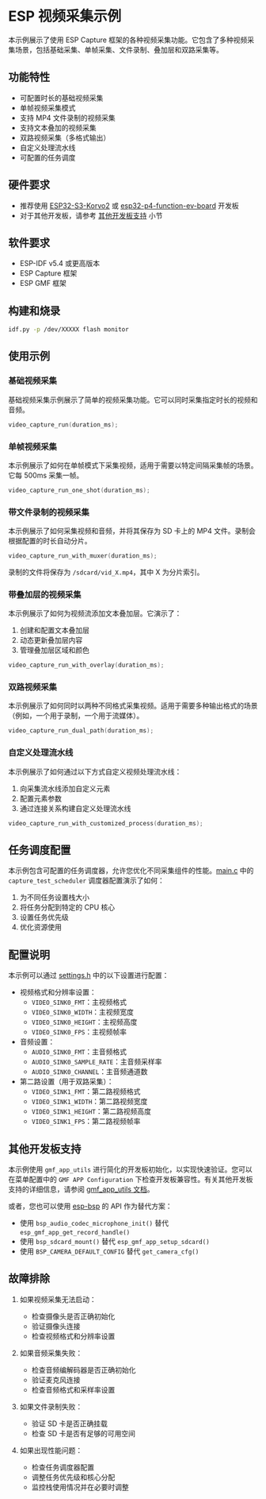 # ESP 视频采集示例

本示例展示了使用 ESP Capture 框架的各种视频采集功能。它包含了多种视频采集场景，包括基础采集、单帧采集、文件录制、叠加层和双路采集等。

## 功能特性

- 可配置时长的基础视频采集
- 单帧视频采集模式
- 支持 MP4 文件录制的视频采集
- 支持文本叠加的视频采集
- 双路视频采集（多格式输出）
- 自定义处理流水线
- 可配置的任务调度

## 硬件要求

- 推荐使用 [ESP32-S3-Korvo2](https://docs.espressif.com/projects/esp-adf/en/latest/design-guide/dev-boards/user-guide-esp32-s3-korvo-2.html) 或 [esp32-p4-function-ev-board](https://docs.espressif.com/projects/esp-dev-kits/en/latest/esp32p4/esp32-p4-function-ev-board/user_guide.html) 开发板
- 对于其他开发板，请参考 [其他开发板支持](#其他开发板支持) 小节

## 软件要求

- ESP-IDF v5.4 或更高版本
- ESP Capture 框架
- ESP GMF 框架

## 构建和烧录

```bash
idf.py -p /dev/XXXXX flash monitor
```

## 使用示例

### 基础视频采集

基础视频采集示例展示了简单的视频采集功能。它可以同时采集指定时长的视频和音频。

```c
video_capture_run(duration_ms);
```

### 单帧视频采集

本示例展示了如何在单帧模式下采集视频，适用于需要以特定间隔采集帧的场景。它每 500ms 采集一帧。

```c
video_capture_run_one_shot(duration_ms);
```

### 带文件录制的视频采集

本示例展示了如何采集视频和音频，并将其保存为 SD 卡上的 MP4 文件。录制会根据配置的时长自动分片。

```c
video_capture_run_with_muxer(duration_ms);
```

录制的文件将保存为 `/sdcard/vid_X.mp4`，其中 X 为分片索引。

### 带叠加层的视频采集

本示例展示了如何为视频流添加文本叠加层。它演示了：
1. 创建和配置文本叠加层
2. 动态更新叠加层内容
3. 管理叠加层区域和颜色

```c
video_capture_run_with_overlay(duration_ms);
```

### 双路视频采集

本示例展示了如何同时以两种不同格式采集视频。适用于需要多种输出格式的场景（例如，一个用于录制，一个用于流媒体）。

```c
video_capture_run_dual_path(duration_ms);
```

### 自定义处理流水线

本示例展示了如何通过以下方式自定义视频处理流水线：
1. 向采集流水线添加自定义元素
2. 配置元素参数
3. 通过连接关系构建自定义处理流水线

```c
video_capture_run_with_customized_process(duration_ms);
```

## 任务调度配置

本示例包含可配置的任务调度器，允许您优化不同采集组件的性能。[main.c](main/main.c) 中的 `capture_test_scheduler` 调度器配置演示了如何：

1. 为不同任务设置栈大小
2. 将任务分配到特定的 CPU 核心
3. 设置任务优先级
4. 优化资源使用

## 配置说明

本示例可以通过 [settings.h](main/settings.h) 中的以下设置进行配置：

- 视频格式和分辨率设置：
  - `VIDEO_SINK0_FMT`：主视频格式
  - `VIDEO_SINK0_WIDTH`：主视频宽度
  - `VIDEO_SINK0_HEIGHT`：主视频高度
  - `VIDEO_SINK0_FPS`：主视频帧率
- 音频设置：
  - `AUDIO_SINK0_FMT`：主音频格式
  - `AUDIO_SINK0_SAMPLE_RATE`：主音频采样率
  - `AUDIO_SINK0_CHANNEL`：主音频通道数
- 第二路设置（用于双路采集）：
  - `VIDEO_SINK1_FMT`：第二路视频格式
  - `VIDEO_SINK1_WIDTH`：第二路视频宽度
  - `VIDEO_SINK1_HEIGHT`：第二路视频高度
  - `VIDEO_SINK1_FPS`：第二路视频帧率

## 其他开发板支持
本示例使用 `gmf_app_utils` 进行简化的开发板初始化，以实现快速验证。您可以在菜单配置中的 `GMF APP Configuration` 下检查开发板兼容性。有关其他开发板支持的详细信息，请参阅 [gmf_app_utils 文档](https://github.com/espressif/esp-gmf/blob/main/packages/gmf_app_utils/README.md)。

或者，您也可以使用 [esp-bsp](https://github.com/espressif/esp-bsp/tree/master) 的 API 作为替代方案：
- 使用 `bsp_audio_codec_microphone_init()` 替代 `esp_gmf_app_get_record_handle()`
- 使用 `bsp_sdcard_mount()` 替代 `esp_gmf_app_setup_sdcard()`
- 使用 `BSP_CAMERA_DEFAULT_CONFIG` 替代 `get_camera_cfg()`

## 故障排除

1. 如果视频采集无法启动：
   - 检查摄像头是否正确初始化
   - 验证摄像头连接
   - 检查视频格式和分辨率设置

2. 如果音频采集失败：
   - 检查音频编解码器是否正确初始化
   - 验证麦克风连接
   - 检查音频格式和采样率设置

3. 如果文件录制失败：
   - 验证 SD 卡是否正确挂载
   - 检查 SD 卡是否有足够的可用空间

4. 如果出现性能问题：
   - 检查任务调度器配置
   - 调整任务优先级和核心分配
   - 监控栈使用情况并在必要时调整
